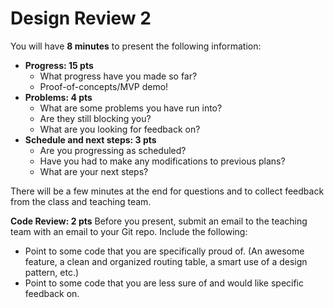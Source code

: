 # Design Review 2

You will have **8 minutes** to present the following information:

- **Progress: 15 pts**
  - What progress have you made so far?
  - Proof-of-concepts/MVP demo!
- **Problems: 4 pts**
  - What are some problems you have run into?
  - Are they still blocking you?
  - What are you looking for feedback on?
- **Schedule and next steps: 3 pts**
  - Are you progressing as scheduled?
  - Have you had to make any modifications to previous plans?
  - What are your next steps?

There will be a few minutes at the end for questions and to collect feedback from the class and teaching team.

**Code Review: 2 pts** Before you present, submit an email to the teaching team with an email to your Git repo. Include the following:
  - Point to some code that you are specifically proud of. (An awesome feature, a clean and organized routing table, a smart use of a design pattern, etc.)
  - Point to some code that you are less sure of and would like specific feedback on.
